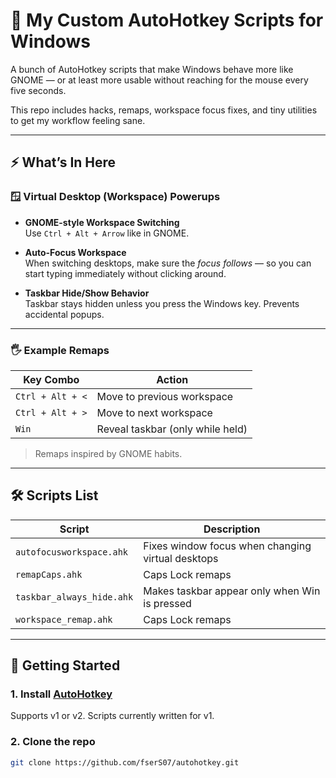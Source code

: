 # 🧠 My Custom AutoHotkey Scripts for Windows

A bunch of AutoHotkey scripts that make Windows behave more like GNOME — or at least more usable without reaching for the mouse every five seconds.

This repo includes hacks, remaps, workspace focus fixes, and tiny utilities to get my workflow feeling sane.

---

## ⚡ What’s In Here

### 🪟 Virtual Desktop (Workspace) Powerups

- **GNOME-style Workspace Switching**  
  Use  `Ctrl + Alt + Arrow` like in GNOME.

- **Auto-Focus Workspace**  
  When switching desktops, make sure the *focus follows* — so you can start typing immediately without clicking around.

- **Taskbar Hide/Show Behavior**  
  Taskbar stays hidden unless you press the Windows key. Prevents accidental popups.

---

### 🖐 Example Remaps

| Key Combo | Action |
|-----------|--------|
| `Ctrl + Alt + <` | Move to previous workspace |
| `Ctrl + Alt + >` | Move to next workspace |
| `Win` | Reveal taskbar (only while held) |

> Remaps inspired by GNOME habits.

---

## 🛠 Scripts List

| Script | Description |
|--------|-------------|
| `autofocusworkspace.ahk` | Fixes window focus when changing virtual desktops |
| `remapCaps.ahk` | Caps Lock remaps |
| `taskbar_always_hide.ahk` | Makes taskbar appear only when Win is pressed |
| `workspace_remap.ahk` | Caps Lock remaps |


---

## 🚀 Getting Started

### 1. Install [AutoHotkey](https://www.autohotkey.com/)
Supports v1 or v2. Scripts currently written for v1.

### 2. Clone the repo

```bash
git clone https://github.com/fserS07/autohotkey.git 

